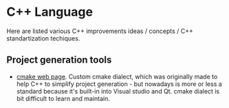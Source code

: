 # C++ Language

Here are listed various C++ improvements ideas / concepts / C++ standartization techiques.

## Project generation tools

* [cmake web page](https://cmake.org/). Custom cmake dialect, which was originally made to help C++ to simplify project generation - but nowadays is more or less 
a standard because it's built-in into Visual studio and Qt. cmake dialect is bit difficult to learn and maintain.


